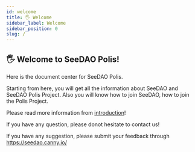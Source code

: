 ```yaml
---
id: welcome
title: 🖐️ Welcome
sidebar_label: Welcome
sidebar_position: 0
slug: /
---
```


## 🖐️ Welcome to SeeDAO Polis!

Here is the document center for SeeDAO Polis. 

Starting from here, you will get all the information about SeeDAO and SeeDAO Polis Project. Also you will know how to join SeeDAO, how to join the Polis Project.

Please read more information from [introduction](./intro)!

If you have any question, please donot hesitate to contact us!

If you have any suggestion, please submit your feedback through https://seedao.canny.io/